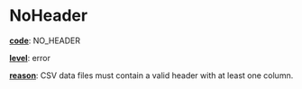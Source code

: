 # NoHeader

[**code**](/en/latest/reference/schema/meta/defs/code): NO_HEADER

[**level**](/en/latest/reference/schema/meta/defs/level): error

[**reason**](/en/latest/reference/schema/meta/defs/reason): CSV data files must contain a valid header with at least one column.